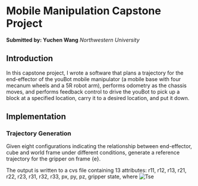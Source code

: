 # Mobile Manipulation Capstone Project
**Submitted by: Yuchen Wang**
*Northwestern University*

## Introduction
In this capstone project, I wrote a software that plans a trajectory for the end-effector of the youBot mobile manipulator (a mobile base with four mecanum wheels and a 5R robot arm), performs odometry as the chassis moves, and performs feedback control to drive the youBot to pick up a block at a specified location, carry it to a desired location, and put it down.

## Implementation
### Trajectory Generation
Given eight configurations indicating the relationship between end-effector, cube and world frame under different conditions, generate a reference trajectory for the gripper on frame {e}.

The output is written to a cvs file containing 13 attributes: r11, r12, r13, r21, r22, r23, r31, r32, r33, px, py, pz, gripper state, where
![Tse](imgs/pathplan_square.png)
